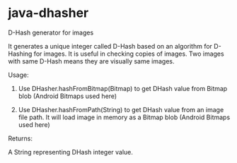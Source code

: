 # java-dhasher

D-Hash generator for images

It generates a unique integer called D-Hash based on an algorithm for D-Hashing for images.
It is useful in checking copies of images. Two images with same D-Hash means they are visually same images.


Usage:

1. Use DHasher.hashFromBitmap(Bitmap) to get DHash value from Bitmap blob (Android Bitmaps used here)

2. Use DHasher.hashFromPath(String) to get DHash value from an image file path. It will load image in memory as a Bitmap blob (Android Bitmaps used here)

Returns:

A String representing DHash integer value.
